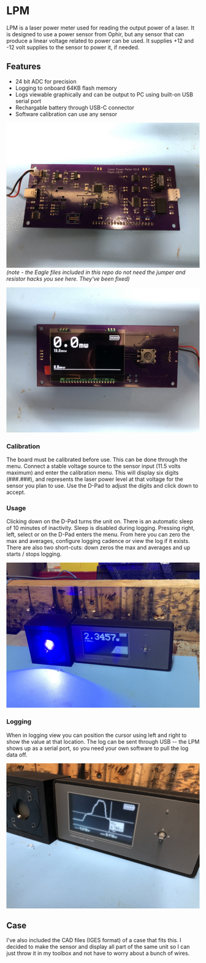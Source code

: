 # LPM
LPM is a laser power meter used for reading the output power of a laser. It is designed to use a power sensor from Ophir, but any sensor that can produce a linear voltage related to power can be used.  It supplies +12 and -12 volt supplies to the sensor to power it, if needed.

## Features
* 24 bit ADC for precision
* Logging to onboard 64KB flash memory
* Logs viewable graphically and can be output to PC using built-on USB serial port
* Rechargable battery through USB-C connector
* Software calibration can use any sensor

![Board Back](Board_Back.jpg)
_(note - the Eagle files included in this repo do not need the jumper and resistor hacks you see here.  They've been fixed)_

![Board Front](Board_Front.jpg)

### Calibration
The board must be calibrated before use.  This can be done through the menu.  Connect a stable voltage source to the sensor input (11.5 volts maximum) and enter the calibration menu.  This will display six digits (###.###), and represents the laser power level at that voltage for the sensor you plan to use.  Use the D-Pad to adjust the digits and click down to accept.

### Usage
Clicking down on the D-Pad turns the unit on. There is an automatic sleep of 10 minutes of inactivity.  Sleep is disabled during logging. Pressing right, left, select or on the D-Pad enters the menu. From here you can zero the max and averages, configure logging cadence or view the log if it exists.  There are also two short-cuts:  down zeros the max and averages and up starts / stops logging.

![Operation](Operation.jpg)

### Logging
When in logging view you can position the cursor using left and right to show the value at that location.  The log can be sent through USB -- the LPM shows up as a serial port, so you need your own software to pull the log data off.

![Logging](Logging.jpg)

## Case
I've also included the CAD files (IGES format) of a case that fits this.  I decided to make the sensor and display all part of the same unit so I can just throw it in my toolbox and not have to worry about a bunch of wires.

